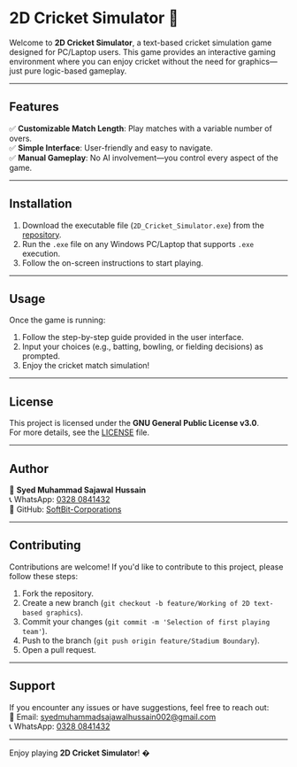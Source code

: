 # 2D Cricket Simulator 🏏

Welcome to **2D Cricket Simulator**, a text-based cricket simulation game designed for PC/Laptop users. This game provides an interactive gaming environment where you can enjoy cricket without the need for graphics—just pure logic-based gameplay.

---

## Features

✅ **Customizable Match Length**: Play matches with a variable number of overs.  
✅ **Simple Interface**: User-friendly and easy to navigate.  
✅ **Manual Gameplay**: No AI involvement—you control every aspect of the game.  

---

## Installation

1. Download the executable file (`2D_Cricket_Simulator.exe`) from the [repository](https://github.com/SoftBit-Corporations/2D-Cricket-Simulator).  
2. Run the `.exe` file on any Windows PC/Laptop that supports `.exe` execution.  
3. Follow the on-screen instructions to start playing.  

---

## Usage

Once the game is running:  
1. Follow the step-by-step guide provided in the user interface.  
2. Input your choices (e.g., batting, bowling, or fielding decisions) as prompted.  
3. Enjoy the cricket match simulation!  

---

## License

This project is licensed under the **GNU General Public License v3.0**.  
For more details, see the [LICENSE](LICENSE) file.  

---

## Author

👤 **Syed Muhammad Sajawal Hussain**  
📞 WhatsApp: [0328 0841432](https://wa.me/923280841432)  
🔗 GitHub: [SoftBit-Corporations](https://github.com/SoftBit-Corporations)  

---

## Contributing

Contributions are welcome! If you'd like to contribute to this project, please follow these steps:  
1. Fork the repository.  
2. Create a new branch (`git checkout -b feature/Working of 2D text-based graphics`).  
3. Commit your changes (`git commit -m 'Selection of first playing team'`).  
4. Push to the branch (`git push origin feature/Stadium Boundary`).  
5. Open a pull request.  

---

## Support

If you encounter any issues or have suggestions, feel free to reach out:  
📧 Email: syedmuhammadsajawalhussain002@gmail.com  
📞 WhatsApp: [0328 0841432](https://wa.me/923280841432)  

---

Enjoy playing **2D Cricket Simulator**! �  
